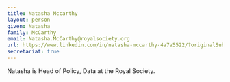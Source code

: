 ```yaml
---
title: Natasha Mccarthy
layout: person
given: Natasha
family: McCarthy
email: Natasha.McCarthy@royalsociety.org
url: https://www.linkedin.com/in/natasha-mccarthy-4a7a5522/?originalSubdomain=uk
secretariat: true
---
```


Natasha is Head of Policy, Data at the Royal Society.
